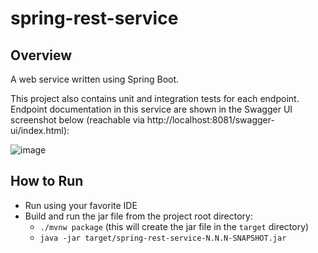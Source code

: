 # spring-rest-service

## Overview

A web service written using Spring Boot.

This project also contains unit and integration tests for each endpoint. Endpoint documentation in this service are shown in the Swagger UI screenshot below (reachable via http://localhost:8081/swagger-ui/index.html):

![image](https://user-images.githubusercontent.com/5192095/135779414-0f2acae4-11bb-4fc0-bfc5-002ee2f82dfd.png)

## How to Run

- Run using your favorite IDE
- Build and run the jar file from the project root directory:
    - `./mvnw package` (this will create the jar file in the `target` directory)
    - `java -jar target/spring-rest-service-N.N.N-SNAPSHOT.jar`
